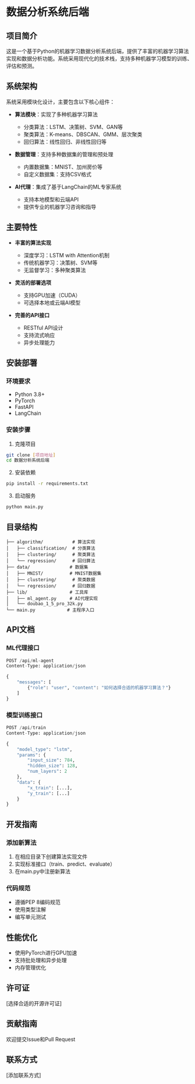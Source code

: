 # 数据分析系统后端

## 项目简介

这是一个基于Python的机器学习数据分析系统后端，提供了丰富的机器学习算法实现和数据分析功能。系统采用现代化的技术栈，支持多种机器学习模型的训练、评估和预测。

## 系统架构

系统采用模块化设计，主要包含以下核心组件：

- **算法模块**：实现了多种机器学习算法
  - 分类算法：LSTM、决策树、SVM、GAN等
  - 聚类算法：K-means、DBSCAN、GMM、层次聚类
  - 回归算法：线性回归、非线性回归等

- **数据管理**：支持多种数据集的管理和预处理
  - 内置数据集：MNIST、加州房价等
  - 自定义数据集：支持CSV格式

- **AI代理**：集成了基于LangChain的ML专家系统
  - 支持本地模型和云端API
  - 提供专业的机器学习咨询和指导

## 主要特性

- **丰富的算法实现**
  - 深度学习：LSTM with Attention机制
  - 传统机器学习：决策树、SVM等
  - 无监督学习：多种聚类算法

- **灵活的部署选项**
  - 支持GPU加速（CUDA）
  - 可选择本地或云端AI模型

- **完善的API接口**
  - RESTful API设计
  - 支持流式响应
  - 异步处理能力

## 安装部署

### 环境要求

- Python 3.8+
- PyTorch
- FastAPI
- LangChain

### 安装步骤

1. 克隆项目
```bash
git clone [项目地址]
cd 数据分析系统后端
```

2. 安装依赖
```bash
pip install -r requirements.txt
```

3. 启动服务
```bash
python main.py
```

## 目录结构

```
├── algorithm/           # 算法实现
│   ├── classification/  # 分类算法
│   ├── clustering/      # 聚类算法
│   └── regression/      # 回归算法
├── data/               # 数据集
│   ├── MNIST/          # MNIST数据集
│   ├── clustering/      # 聚类数据
│   └── regression/      # 回归数据
├── lib/                # 工具库
│   ├── ml_agent.py     # AI代理实现
│   └── doubao_1_5_pro_32k.py
└── main.py            # 主程序入口
```

## API文档

### ML代理接口

```python
POST /api/ml-agent
Content-Type: application/json

{
    "messages": [
        {"role": "user", "content": "如何选择合适的机器学习算法？"}
    ]
}
```

### 模型训练接口

```python
POST /api/train
Content-Type: application/json

{
    "model_type": "lstm",
    "params": {
        "input_size": 784,
        "hidden_size": 128,
        "num_layers": 2
    },
    "data": {
        "x_train": [...],
        "y_train": [...]
    }
}
```

## 开发指南

### 添加新算法

1. 在相应目录下创建算法实现文件
2. 实现标准接口（train、predict、evaluate）
3. 在main.py中注册新算法

### 代码规范

- 遵循PEP 8编码规范
- 使用类型注解
- 编写单元测试

## 性能优化

- 使用PyTorch进行GPU加速
- 支持批处理和异步处理
- 内存管理优化

## 许可证

[选择合适的开源许可证]

## 贡献指南

欢迎提交Issue和Pull Request

## 联系方式

[添加联系方式]